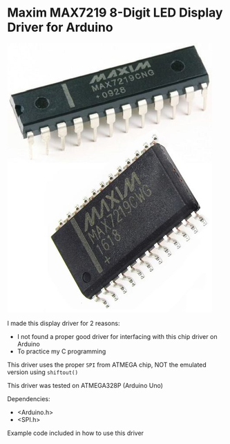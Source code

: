 # Maxim MAX7219 8-Digit LED Display Driver for Arduino

![](MAX7219-CNG-CWG.jpg)

I made this display driver for 2 reasons: 
- I not found a proper good driver for interfacing with this chip driver on Arduino
- To practice my C programming

This driver uses the proper `SPI` from ATMEGA chip, NOT the emulated version using `shiftout()`

This driver was tested on ATMEGA328P (Arduino Uno)

Dependencies:
- <Arduino.h>
- <SPI.h>

Example code included in how to use this driver
